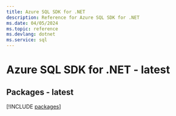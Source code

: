 ```yaml
---
title: Azure SQL SDK for .NET
description: Reference for Azure SQL SDK for .NET
ms.date: 04/05/2024
ms.topic: reference
ms.devlang: dotnet
ms.service: sql
---
```

# Azure SQL SDK for .NET - latest
## Packages - latest
[!INCLUDE [packages](sql-index.md)]